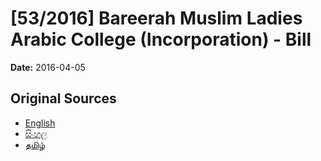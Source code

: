 # [53/2016] Bareerah Muslim Ladies Arabic College (Incorporation) - Bill

**Date:** 2016-04-05

## Original Sources

- [English](https://documents.gov.lk/view/bills/2016/4/53-2016_E.pdf)
- [සිංහල](https://documents.gov.lk/view/bills/2016/4/53-2016_S.pdf)
- [தமிழ்](https://documents.gov.lk/view/bills/2016/4/53-2016_T.pdf)
